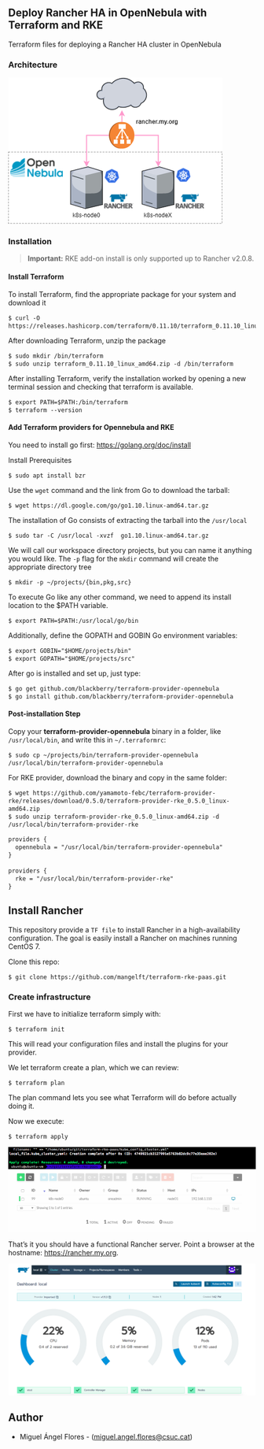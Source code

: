 ## Deploy Rancher HA in OpenNebula with Terraform and RKE

Terraform files for deploying a Rancher HA cluster in OpenNebula

### Architecture

<img src="images/paas-one.png">

### Installation 

> **Important:** RKE add-on install is only supported up to Rancher v2.0.8.

####  Install Terraform 

To install Terraform, find the appropriate package for your system and download it

	$ curl -O https://releases.hashicorp.com/terraform/0.11.10/terraform_0.11.10_linux_amd64.zip

After downloading Terraform, unzip the package

	$ sudo mkdir /bin/terraform
	$ sudo unzip terraform_0.11.10_linux_amd64.zip -d /bin/terraform

After installing Terraform, verify the installation worked by opening a new terminal session and checking that terraform is available. 
	
	$ export PATH=$PATH:/bin/terraform
	$ terraform --version

####  Add Terraform providers for Opennebula and RKE

You need to install go first: https://golang.org/doc/install

Install Prerequisites

	$ sudo apt install bzr

Use the `wget` command and the link from Go to download the tarball:

	$ wget https://dl.google.com/go/go1.10.linux-amd64.tar.gz

The installation of Go consists of extracting the tarball into the `/usr/local` 

	$ sudo tar -C /usr/local -xvzf  go1.10.linux-amd64.tar.gz 

We will call our workspace directory projects, but you can name it anything you would like. The `-p` flag for the `mkdir` command will create the appropriate directory tree

	$ mkdir -p ~/projects/{bin,pkg,src}

To execute Go like any other command, we need to append its install location to the $PATH variable.

	$ export PATH=$PATH:/usr/local/go/bin

Additionally, define the GOPATH and GOBIN Go environment variables:
	
	$ export GOBIN="$HOME/projects/bin"
	$ export GOPATH="$HOME/projects/src"

After go is installed and set up, just type:

    $ go get github.com/blackberry/terraform-provider-opennebula
    $ go install github.com/blackberry/terraform-provider-opennebula 

#### Post-installation Step

Copy your **terraform-provider-opennebula** binary in a folder, like `/usr/local/bin`, and write this in `~/.terraformrc`:

	$ sudo cp ~/projects/bin/terraform-provider-opennebula /usr/local/bin/terraform-provider-opennebula

For RKE provider, download the binary and copy in the same folder:

	$ wget https://github.com/yamamoto-febc/terraform-provider-rke/releases/download/0.5.0/terraform-provider-rke_0.5.0_linux-amd64.zip 
	$ sudo unzip terraform-provider-rke_0.5.0_linux-amd64.zip -d /usr/local/bin/terraform-provider-rke

```
providers {
  opennebula = "/usr/local/bin/terraform-provider-opennebula"
}

providers {
  rke = "/usr/local/bin/terraform-provider-rke"
}
```

## Install Rancher

This repository provide a `TF file` to install Rancher in a high-availability configuration. The goal is easily install a Rancher on machines running CentOS 7.

Clone this repo:

	$ git clone https://github.com/mangelft/terraform-rke-paas.git

### Create infrastructure

First we have to initialize terraform simply with:

	$ terraform init

This will read your configuration files and install the plugins for your provider.

We let terraform create a plan, which we can review:

	$ terraform plan

The plan command lets you see what Terraform will do before actually doing it.

Now we execute: 

	$ terraform apply

<img src="images/terraform-apply.png">
<img src="images/one.png">

That’s it you should have a functional Rancher server. Point a browser at the hostname: https://rancher.my.org.

<img src="images/rancher-dashboard.png">

## Author

 * Miguel Ángel Flores - (miguel.angel.flores@csuc.cat)

